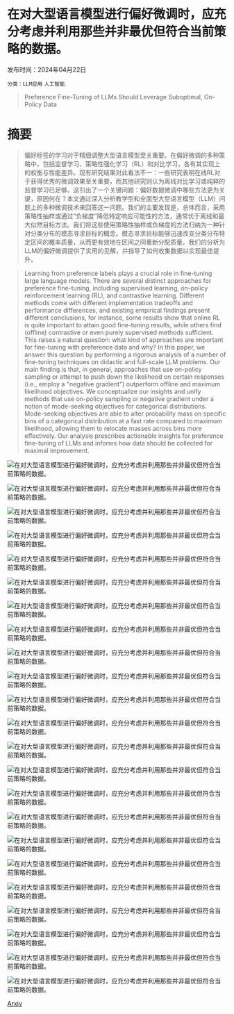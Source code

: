 # 在对大型语言模型进行偏好微调时，应充分考虑并利用那些并非最优但符合当前策略的数据。

发布时间：2024年04月22日

`分类：LLM应用` `人工智能`

> Preference Fine-Tuning of LLMs Should Leverage Suboptimal, On-Policy Data

# 摘要

> 偏好标签的学习对于精细调整大型语言模型至关重要。在偏好微调的多种策略中，包括监督学习、策略性强化学习（RL）和对比学习，各有其实现上的权衡与性能差异。现有研究结果对此看法不一：一些研究表明在线RL对于获得优秀的微调效果至关重要，而其他研究则认为离线对比学习或纯粹的监督学习已足够。这引出了一个关键问题：偏好数据微调中哪些方法更为关键，原因何在？本文通过深入分析教学型和全面型大型语言模型（LLM）问题上的多种微调技术来回答这一问题。我们的主要发现是，总体而言，采用策略性抽样或通过“负梯度”降低特定响应可能性的方法，通常优于离线和最大似然目标方法。我们将这些使用策略性抽样或负梯度的方法归纳为一种针对分类分布的模态寻求目标的概念。模态寻求目标能够迅速改变分类分布特定区间的概率质量，从而更有效地在区间之间重新分配质量。我们的分析为LLM的偏好微调提供了实用的见解，并指导了如何收集数据以实现最佳提升。

> Learning from preference labels plays a crucial role in fine-tuning large language models. There are several distinct approaches for preference fine-tuning, including supervised learning, on-policy reinforcement learning (RL), and contrastive learning. Different methods come with different implementation tradeoffs and performance differences, and existing empirical findings present different conclusions, for instance, some results show that online RL is quite important to attain good fine-tuning results, while others find (offline) contrastive or even purely supervised methods sufficient. This raises a natural question: what kind of approaches are important for fine-tuning with preference data and why? In this paper, we answer this question by performing a rigorous analysis of a number of fine-tuning techniques on didactic and full-scale LLM problems. Our main finding is that, in general, approaches that use on-policy sampling or attempt to push down the likelihood on certain responses (i.e., employ a "negative gradient") outperform offline and maximum likelihood objectives. We conceptualize our insights and unify methods that use on-policy sampling or negative gradient under a notion of mode-seeking objectives for categorical distributions. Mode-seeking objectives are able to alter probability mass on specific bins of a categorical distribution at a fast rate compared to maximum likelihood, allowing them to relocate masses across bins more effectively. Our analysis prescribes actionable insights for preference fine-tuning of LLMs and informs how data should be collected for maximal improvement.

![在对大型语言模型进行偏好微调时，应充分考虑并利用那些并非最优但符合当前策略的数据。](../../../paper_images/2404.14367/x1.png)

![在对大型语言模型进行偏好微调时，应充分考虑并利用那些并非最优但符合当前策略的数据。](../../../paper_images/2404.14367/bandit_data_distribution.png)

![在对大型语言模型进行偏好微调时，应充分考虑并利用那些并非最优但符合当前策略的数据。](../../../paper_images/2404.14367/x2.png)

![在对大型语言模型进行偏好微调时，应充分考虑并利用那些并非最优但符合当前策略的数据。](../../../paper_images/2404.14367/batch_size_experiments_bofn.png)

![在对大型语言模型进行偏好微调时，应充分考虑并利用那些并非最优但符合当前策略的数据。](../../../paper_images/2404.14367/ppo_min_length_batch_size_ablation.png)

![在对大型语言模型进行偏好微调时，应充分考虑并利用那些并非最优但符合当前策略的数据。](../../../paper_images/2404.14367/ppo_mode_length_batch_size_ablation.png)

![在对大型语言模型进行偏好微调时，应充分考虑并利用那些并非最优但符合当前策略的数据。](../../../paper_images/2404.14367/ppo_skew_length_batch_size_ablation.png)

![在对大型语言模型进行偏好微调时，应充分考虑并利用那些并非最优但符合当前策略的数据。](../../../paper_images/2404.14367/batch_size_llm_length_summary_line_plot.png)

![在对大型语言模型进行偏好微调时，应充分考虑并利用那些并非最优但符合当前策略的数据。](../../../paper_images/2404.14367/alpacafarm_batch_size_rwr_reinforce.png)

![在对大型语言模型进行偏好微调时，应充分考虑并利用那些并非最优但符合当前策略的数据。](../../../paper_images/2404.14367/inner_iteration_steps.png)

![在对大型语言模型进行偏好微调时，应充分考虑并利用那些并非最优但符合当前策略的数据。](../../../paper_images/2404.14367/t_ablation_main_paper.png)

![在对大型语言模型进行偏好微调时，应充分考虑并利用那些并非最优但符合当前策略的数据。](../../../paper_images/2404.14367/negative_gradient_experiments.png)

![在对大型语言模型进行偏好微调时，应充分考虑并利用那些并非最优但符合当前策略的数据。](../../../paper_images/2404.14367/negative_gradients.png)

![在对大型语言模型进行偏好微调时，应充分考虑并利用那些并非最优但符合当前策略的数据。](../../../paper_images/2404.14367/negative_gradient_full_scale_finetuning_bar_plot.png)

![在对大型语言模型进行偏好微调时，应充分考虑并利用那些并非最优但符合当前策略的数据。](../../../paper_images/2404.14367/log_prob_difference.png)

![在对大型语言模型进行偏好微调时，应充分考虑并利用那些并非最优但符合当前策略的数据。](../../../paper_images/2404.14367/responses_bandit.png)

![在对大型语言模型进行偏好微调时，应充分考虑并利用那些并非最优但符合当前策略的数据。](../../../paper_images/2404.14367/ultra_fb_alpaca_reward_during_training.png)

![在对大型语言模型进行偏好微调时，应充分考虑并利用那些并非最优但符合当前策略的数据。](../../../paper_images/2404.14367/compliment.png)

![在对大型语言模型进行偏好微调时，应充分考虑并利用那些并非最优但符合当前策略的数据。](../../../paper_images/2404.14367/complimentarity.png)

![在对大型语言模型进行偏好微调时，应充分考虑并利用那些并非最优但符合当前策略的数据。](../../../paper_images/2404.14367/mode_length_results.png)

![在对大型语言模型进行偏好微调时，应充分考虑并利用那些并非最优但符合当前策略的数据。](../../../paper_images/2404.14367/rwr_min_length_batch_size_ablation.png)

![在对大型语言模型进行偏好微调时，应充分考虑并利用那些并非最优但符合当前策略的数据。](../../../paper_images/2404.14367/rwr_skew_length_batch_size_ablation.png)

![在对大型语言模型进行偏好微调时，应充分考虑并利用那些并非最优但符合当前策略的数据。](../../../paper_images/2404.14367/t_ablation_appendix.png)

[Arxiv](https://arxiv.org/abs/2404.14367)